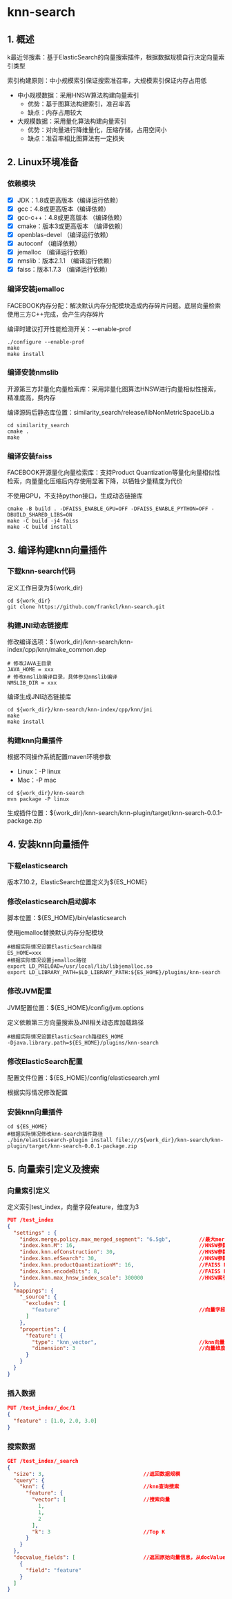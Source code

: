 # knn-search

## 1. 概述
k最近邻搜素：基于ElasticSearch的向量搜索插件，根据数据规模自行决定向量索引类型

索引构建原则：中小规模索引保证搜索准召率，大规模索引保证内存占用低

* 中小规模数据：采用HNSW算法构建向量索引
  * 优势：基于图算法构建索引，准召率高
  * 缺点：内存占用较大
* 大规模数据：采用量化算法构建向量索引
  * 优势：对向量进行降维量化，压缩存储，占用空间小
  * 缺点：准召率相比图算法有一定损失 

## 2. Linux环境准备

### 依赖模块

- [x] JDK：1.8或更高版本（编译运行依赖）
- [x] gcc：4.8或更高版本（编译依赖）
- [x] gcc-c++：4.8或更高版本 （编译依赖）
- [x] cmake：版本3或更高版本 （编译依赖）
- [x] openblas-devel （编译运行依赖）
- [x] autoconf （编译依赖）
- [x] jemalloc （编译运行依赖）
- [x] nmslib：版本2.1.1 （编译运行依赖）
- [x] faiss：版本1.7.3 （编译运行依赖）

### 编译安装jemalloc

FACEBOOK内存分配：解决默认内存分配模块造成内存碎片问题。底层向量检索使用三方C++完成，会产生内存碎片

编译时建议打开性能检测开关：--enable-prof
```shell
./configure --enable-prof
make
make install
```

### 编译安装nmslib
开源第三方非量化向量检索库：采用非量化图算法HNSW进行向量相似性搜索，精准度高，费内存

编译源码后静态库位置：similarity_search/release/libNonMetricSpaceLib.a
```shell
cd similarity_search
cmake .
make
```

### 编译安装faiss
FACEBOOK开源量化向量检索库：支持Product Quantization等量化向量相似性检索，向量量化压缩后内存使用显著下降，以牺牲少量精度为代价

不使用GPU，不支持python接口，生成动态链接库
```shell
cmake -B build . -DFAISS_ENABLE_GPU=OFF -DFAISS_ENABLE_PYTHON=OFF -DBUILD_SHARED_LIBS=ON
make -C build -j4 faiss
make -C build install
```

## 3. 编译构建knn向量插件

### 下载knn-search代码

定义工作目录为${work_dir}

```shell
cd ${work_dir}
git clone https://github.com/frankcl/knn-search.git
```

### 构建JNI动态链接库

修改编译选项：${work_dir}/knn-search/knn-index/cpp/knn/make_common.dep
```shell
# 修改JAVA主目录
JAVA_HOME = xxx
# 修改nmslib编译目录，具体参见nmslib编译
NMSLIB_DIR = xxx
```
编译生成JNI动态链接库
```shell
cd ${work_dir}/knn-search/knn-index/cpp/knn/jni
make
make install
```

### 构建knn向量插件

根据不同操作系统配置maven环境参数 
 * Linux：-P linux
 * Mac：-P mac

```shell
cd ${work_dir}/knn-search
mvn package -P linux
```
生成插件位置：${work_dir}/knn-search/knn-plugin/target/knn-search-0.0.1-package.zip

## 4. 安装knn向量插件

### 下载elasticsearch

版本7.10.2，ElasticSearch位置定义为${ES_HOME}

### 修改elasticsearch启动脚本

脚本位置：${ES_HOME}/bin/elasticsearch

使用jemalloc替换默认内存分配模块

```shell
#根据实际情况设置ElasticSearch路径
ES_HOME=xxx
#根据实际情况设置jemalloc路径
export LD_PRELOAD=/usr/local/lib/libjemalloc.so
export LD_LIBRARY_PATH=$LD_LIBRARY_PATH:${ES_HOME}/plugins/knn-search
```

### 修改JVM配置

JVM配置位置：${ES_HOME}/config/jvm.options

定义依赖第三方向量搜索及JNI相关动态库加载路径

```shell
#根据实际情况设置ElasticSearch路径ES_HOME
-Djava.library.path=${ES_HOME}/plugins/knn-search
```

### 修改ElasticSearch配置

配置文件位置：${ES_HOME}/config/elasticsearch.yml

根据实际情况修改配置

### 安装knn向量插件

```shell
cd ${ES_HOME}
#根据实际情况修改knn-search插件路径
./bin/elasticsearch-plugin install file:///${work_dir}/knn-search/knn-plugin/target/knn-search-0.0.1-package.zip
```

## 5. 向量索引定义及搜索

### 向量索引定义

定义索引test_index，向量字段feature，维度为3

```json
PUT /test_index
{
  "settings" : {
    "index.merge.policy.max_merged_segment": "6.5gb",         //最大merge segment大小
    "index.knn.M": 16,                                        //HNSW参数M
    "index.knn.efConstruction": 30,                           //HNSW参数efConstruction
    "index.knn.efSearch": 30,                                 //HNSW参数efSearch
    "index.knn.productQuantizationM": 16,                     //FAISS PQ参数M
    "index.knn.encodeBits": 8,                                //FAISS PQ参数encodeBits
    "index.knn.max_hnsw_index_scale": 300000                  //HNSW索引阈值，超过阈值生成量化FAISS索引
  },
  "mappings": {
    "_source": {
      "excludes": [
        "feature"                                             //向量字段不存储source，节省空间
      ]
    },
    "properties": {
      "feature": {
        "type": "knn_vector",                                 //knn向量字段
        "dimension": 3                                        //向量维度
      }
    }
  }
}
```

### 插入数据

```json
PUT /test_index/_doc/1
{
  "feature" : [1.0, 2.0, 3.0]
}
```

### 搜索数据

```json
GET /test_index/_search
{
  "size": 3,                                //返回数据规模
  "query": {
    "knn": {                                //knn查询搜索
      "feature": {
        "vector": [                         //搜索向量
          1,
          1,
          2
        ],
        "k": 3                              //Top K
      }
    }
  },
  "docvalue_fields": [                      //返回原始向量信息，从docValue读取向量数据                   
    {
      "field": "feature"
    }
  ]
}
```